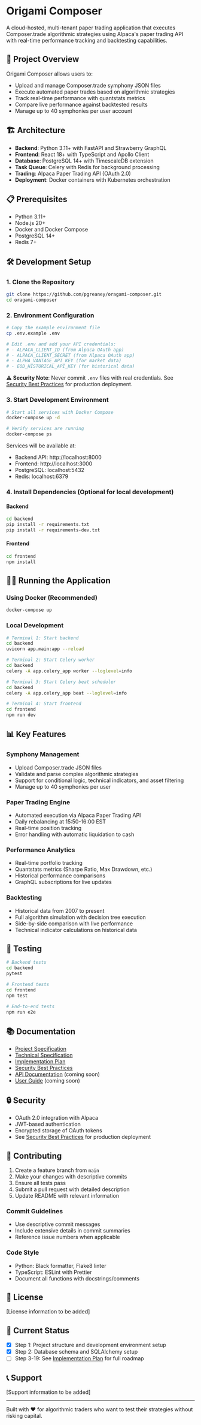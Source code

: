# Origami Composer

A cloud-hosted, multi-tenant paper trading application that executes Composer.trade algorithmic strategies using Alpaca's paper trading API with real-time performance tracking and backtesting capabilities.

## 🚀 Project Overview

Origami Composer allows users to:
- Upload and manage Composer.trade symphony JSON files
- Execute automated paper trades based on algorithmic strategies
- Track real-time performance with quantstats metrics
- Compare live performance against backtested results
- Manage up to 40 symphonies per user account

## 🏗️ Architecture

- **Backend**: Python 3.11+ with FastAPI and Strawberry GraphQL
- **Frontend**: React 18+ with TypeScript and Apollo Client
- **Database**: PostgreSQL 14+ with TimescaleDB extension
- **Task Queue**: Celery with Redis for background processing
- **Trading**: Alpaca Paper Trading API (OAuth 2.0)
- **Deployment**: Docker containers with Kubernetes orchestration

## 📋 Prerequisites

- Python 3.11+
- Node.js 20+
- Docker and Docker Compose
- PostgreSQL 14+
- Redis 7+

## 🛠️ Development Setup

### 1. Clone the Repository
```bash
git clone https://github.com/pgreaney/oragami-composer.git
cd oragami-composer
```

### 2. Environment Configuration
```bash
# Copy the example environment file
cp .env.example .env

# Edit .env and add your API credentials:
# - ALPACA_CLIENT_ID (from Alpaca OAuth app)
# - ALPACA_CLIENT_SECRET (from Alpaca OAuth app)
# - ALPHA_VANTAGE_API_KEY (for market data)
# - EOD_HISTORICAL_API_KEY (for historical data)
```

⚠️ **Security Note**: Never commit `.env` files with real credentials. See [Security Best Practices](docs/security-best-practices.md) for production deployment.

### 3. Start Development Environment
```bash
# Start all services with Docker Compose
docker-compose up -d

# Verify services are running
docker-compose ps
```

Services will be available at:
- Backend API: http://localhost:8000
- Frontend: http://localhost:3000
- PostgreSQL: localhost:5432
- Redis: localhost:6379

### 4. Install Dependencies (Optional for local development)

#### Backend
```bash
cd backend
pip install -r requirements.txt
pip install -r requirements-dev.txt
```

#### Frontend
```bash
cd frontend
npm install
```

## 🏃‍♂️ Running the Application

### Using Docker (Recommended)
```bash
docker-compose up
```

### Local Development
```bash
# Terminal 1: Start backend
cd backend
uvicorn app.main:app --reload

# Terminal 2: Start Celery worker
cd backend
celery -A app.celery_app worker --loglevel=info

# Terminal 3: Start Celery beat scheduler
cd backend
celery -A app.celery_app beat --loglevel=info

# Terminal 4: Start frontend
cd frontend
npm run dev
```

## 📊 Key Features

### Symphony Management
- Upload Composer.trade JSON files
- Validate and parse complex algorithmic strategies
- Support for conditional logic, technical indicators, and asset filtering
- Manage up to 40 symphonies per user

### Paper Trading Engine
- Automated execution via Alpaca Paper Trading API
- Daily rebalancing at 15:50-16:00 EST
- Real-time position tracking
- Error handling with automatic liquidation to cash

### Performance Analytics
- Real-time portfolio tracking
- Quantstats metrics (Sharpe Ratio, Max Drawdown, etc.)
- Historical performance comparisons
- GraphQL subscriptions for live updates

### Backtesting
- Historical data from 2007 to present
- Full algorithm simulation with decision tree execution
- Side-by-side comparison with live performance
- Technical indicator calculations on historical data

## 🧪 Testing

```bash
# Backend tests
cd backend
pytest

# Frontend tests
cd frontend
npm test

# End-to-end tests
npm run e2e
```

## 📚 Documentation

- [Project Specification](project-spec.md)
- [Technical Specification](technical-spec.md)
- [Implementation Plan](implementation-plan.md)
- [Security Best Practices](docs/security-best-practices.md)
- [API Documentation](docs/api-documentation.md) (coming soon)
- [User Guide](docs/user-guide.md) (coming soon)

## 🔒 Security

- OAuth 2.0 integration with Alpaca
- JWT-based authentication
- Encrypted storage of OAuth tokens
- See [Security Best Practices](docs/security-best-practices.md) for production deployment

## 🤝 Contributing

1. Create a feature branch from `main`
2. Make your changes with descriptive commits
3. Ensure all tests pass
4. Submit a pull request with detailed description
5. Update README with relevant information

### Commit Guidelines
- Use descriptive commit messages
- Include extensive details in commit summaries
- Reference issue numbers when applicable

### Code Style
- Python: Black formatter, Flake8 linter
- TypeScript: ESLint with Prettier
- Document all functions with docstrings/comments

## 📝 License

[License information to be added]

## 🚧 Current Status

- [x] Step 1: Project structure and development environment setup
- [x] Step 2: Database schema and SQLAlchemy setup
- [ ] Step 3-19: See [Implementation Plan](implementation-plan.md) for full roadmap

## 📞 Support

[Support information to be added]

---

Built with ❤️ for algorithmic traders who want to test their strategies without risking capital.
